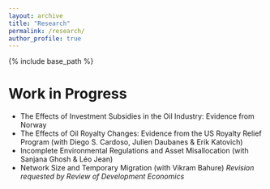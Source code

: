 ```yaml
---
layout: archive
title: "Research"
permalink: /research/
author_profile: true
---
```


{% include base_path %}

Work in Progress
======
- The Effects of Investment Subsidies in the Oil Industry: Evidence from Norway
- The Effects of Oil Royalty Changes: Evidence from the US Royalty Relief Program (with Diego S. Cardoso, Julien Daubanes & Erik Katovich)
- Incomplete Environmental Regulations and Asset Misallocation (with Sanjana Ghosh & Léo Jean)
- Network Size and Temporary Migration (with Vikram Bahure) *Revision requested by Review of Development Economics*
